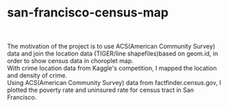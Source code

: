 # san-francisco-census-map
<br>
<br>
The motivation of the project is to use ACS(American Community Survey) data and join the location data (TIGER/line shapefiles)based on geom.id, in order to show census data in choroplet map.
<br>
With crime location data from Kaggle's competition, I mapped the location and density of crime.
<br>
Using ACS(American Community Survey) data from factfinder.census.gov, I plotted the poverty rate and uninsured rate for census tract in San Francisco.
